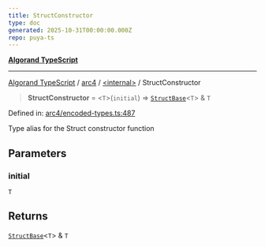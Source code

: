 ```yaml
---
title: StructConstructor
type: doc
generated: 2025-10-31T00:00:00.000Z
repo: puya-ts
---
```


[**Algorand TypeScript**](docs/_md/README)

---

[Algorand TypeScript](docs/_md/modules) / [arc4](/reference/algorand-typescript/api/arc4/readme/) / [\<internal\>](/reference/algorand-typescript/api/arc4/-internal-/readme/) / StructConstructor

> **StructConstructor** = \<`T`\>(`initial`) => [`StructBase`](/reference/algorand-typescript/api/arc4/-internal-/classes/structbase/)\<`T`\> & `T`

Defined in: [arc4/encoded-types.ts:487](https://github.com/algorandfoundation/puya-ts/blob/main/packages/algo-ts/src/arc4/encoded-types.ts#L487)

Type alias for the Struct constructor function

## Parameters

### initial

`T`

## Returns

[`StructBase`](/reference/algorand-typescript/api/arc4/-internal-/classes/structbase/)\<`T`\> & `T`
